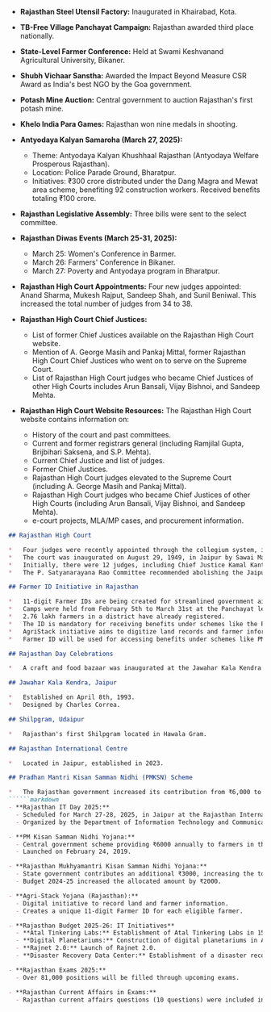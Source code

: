 *   **Rajasthan Steel Utensil Factory:** Inaugurated in Khairabad, Kota.

*   **TB-Free Village Panchayat Campaign:** Rajasthan awarded third place nationally.

*   **State-Level Farmer Conference:** Held at Swami Keshvanand Agricultural University, Bikaner.

*   **Shubh Vichaar Sanstha:** Awarded the Impact Beyond Measure CSR Award as India's best NGO by the Goa government.

*   **Potash Mine Auction:** Central government to auction Rajasthan's first potash mine.

*   **Khelo India Para Games:** Rajasthan won nine medals in shooting.

*   **Antyodaya Kalyan Samaroha (March 27, 2025):**
    *   Theme: Antyodaya Kalyan Khushhaal Rajasthan (Antyodaya Welfare Prosperous Rajasthan).
    *   Location: Police Parade Ground, Bharatpur.
    *   Initiatives: ₹300 crore distributed under the Dang Magra and Mewat area scheme, benefiting 92 construction workers. Received benefits totaling ₹100 crore.

*   **Rajasthan Legislative Assembly:** Three bills were sent to the select committee.

*   **Rajasthan Diwas Events (March 25-31, 2025):**
    *   March 25: Women's Conference in Barmer.
    *   March 26: Farmers' Conference in Bikaner.
    *   March 27: Poverty and Antyodaya program in Bharatpur.

*   **Rajasthan High Court Appointments:** Four new judges appointed: Anand Sharma, Mukesh Rajput, Sandeep Shah, and Sunil Beniwal. This increased the total number of judges from 34 to 38.

*   **Rajasthan High Court Chief Justices:**
    *   List of former Chief Justices available on the Rajasthan High Court website.
    *   Mention of A. George Masih and Pankaj Mittal, former Rajasthan High Court Chief Justices who went on to serve on the Supreme Court.
    *   List of Rajasthan High Court judges who became Chief Justices of other High Courts includes Arun Bansali, Vijay Bishnoi, and Sandeep Mehta.

*   **Rajasthan High Court Website Resources:** The Rajasthan High Court website contains information on:
    *   History of the court and past committees.
    *   Current and former registrars general (including Ramjilal Gupta, Brijbihari Saksena, and S.P. Mehta).
    *   Current Chief Justice and list of judges.
    *   Former Chief Justices.
    *   Rajasthan High Court judges elevated to the Supreme Court (including A. George Masih and Pankaj Mittal).
    *   Rajasthan High Court judges who became Chief Justices of other High Courts (including Arun Bansali, Vijay Bishnoi, and Sandeep Mehta).
    *   e-court projects, MLA/MP cases, and procurement information.
```markdown
## Rajasthan High Court

*   Four judges were recently appointed through the collegium system, increasing the total number of judges from 34 to 38.
*   The court was inaugurated on August 29, 1949, in Jaipur by Sawai Mansingh.
*   Initially, there were 12 judges, including Chief Justice Kamal Kant Verma.
*   The P. Satyanarayana Rao Committee recommended abolishing the Jaipur bench. Members included V. Viswanathan and B.K. Gupta.

## Farmer ID Initiative in Rajasthan

*   11-digit Farmer IDs are being created for streamlined government aid distribution.
*   Camps were held from February 5th to March 31st at the Panchayat level to facilitate ID creation.
*   2.76 lakh farmers in a district have already registered.
*   The ID is mandatory for receiving benefits under schemes like the Pradhan Mantri Kisan Samman Nidhi Yojana (PM-Kisan Scheme).
*   AgriStack initiative aims to digitize land records and farmer information.
*   Farmer ID will be used for accessing benefits under schemes like PMKSN and for KCC card generation.

## Rajasthan Day Celebrations

*   A craft and food bazaar was inaugurated at the Jawahar Kala Kendra in Jaipur on March 17-18, and again for Rajasthan Day (March 30th).

## Jawahar Kala Kendra, Jaipur

*   Established on April 8th, 1993.
*   Designed by Charles Correa.

## Shilpgram, Udaipur

*   Rajasthan's first Shilpgram located in Hawala Gram.

## Rajasthan International Centre

*   Located in Jaipur, established in 2023.

## Pradhan Mantri Kisan Samman Nidhi (PMKSN) Scheme

*   The Rajasthan government increased its contribution from ₹6,000 to ₹9,000 per year (₹6,000 from the central government and ₹3,000 from the state government).
``````markdown
- **Rajasthan IT Day 2025:**
  - Scheduled for March 27-28, 2025, in Jaipur at the Rajasthan International Center.
  - Organized by the Department of Information Technology and Communication.

- **PM Kisan Samman Nidhi Yojana:**
  - Central government scheme providing ₹6000 annually to farmers in three installments.
  - Launched on February 24, 2019.

- **Rajasthan Mukhyamantri Kisan Samman Nidhi Yojana:**
  - State government contributes an additional ₹3000, increasing the total annual amount to ₹9000 for farmers in Rajasthan.
  - Budget 2024-25 increased the allocated amount by ₹2000.

- **Agri-Stack Yojana (Rajasthan):**
  - Digital initiative to record land and farmer information.
  - Creates a unique 11-digit Farmer ID for each eligible farmer.

- **Rajasthan Budget 2025-26: IT Initiatives**
  - **Atal Tinkering Labs:** Establishment of Atal Tinkering Labs in 1500 schools to support innovative ideas and startups.
  - **Digital Planetariums:** Construction of digital planetariums in Alwar, Bikaner, and Ajmer.
  - **Rajnet 2.0:** Launch of Rajnet 2.0.
  - **Disaster Recovery Data Center:** Establishment of a disaster recovery data center in Jodhpur.

- **Rajasthan Exams 2025:**
  - Over 81,000 positions will be filled through upcoming exams.

- **Rajasthan Current Affairs in Exams:**
  - Rajasthan current affairs questions (10 questions) were included in the ERO exam, implying their likely inclusion in the Patwar exam.
```
